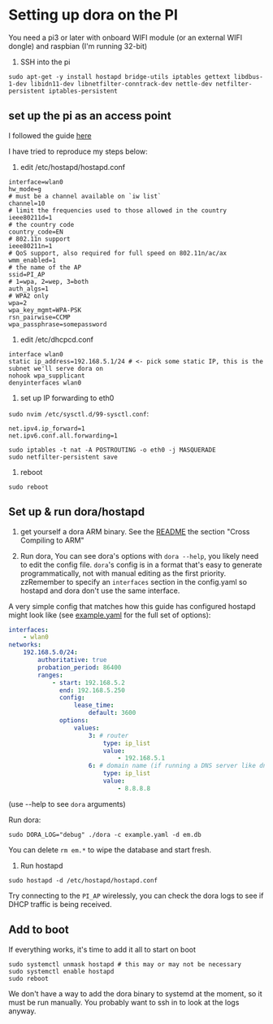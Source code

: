 # Setting up dora on the PI

You need a pi3 or later with onboard WIFI module (or an external WIFI dongle) and raspbian (I'm running 32-bit)

1.  SSH into the pi

```
sudo apt-get -y install hostapd bridge-utils iptables gettext libdbus-1-dev libidn11-dev libnetfilter-conntrack-dev nettle-dev netfilter-persistent iptables-persistent
```

## set up the pi as an access point

I followed the guide [here](https://www.raspberrypi.com/documentation/computers/configuration.html#setting-up-a-routed-wireless-access-point)

I have tried to reproduce my steps below:

1. edit /etc/hostapd/hostapd.conf

```
interface=wlan0
hw_mode=g
# must be a channel available on `iw list`
channel=10
# limit the frequencies used to those allowed in the country
ieee80211d=1
# the country code
country_code=EN
# 802.11n support
ieee80211n=1
# QoS support, also required for full speed on 802.11n/ac/ax
wmm_enabled=1
# the name of the AP
ssid=PI_AP
# 1=wpa, 2=wep, 3=both
auth_algs=1
# WPA2 only
wpa=2
wpa_key_mgmt=WPA-PSK
rsn_pairwise=CCMP
wpa_passphrase=somepassword
```

1. edit /etc/dhcpcd.conf

```
interface wlan0
static ip_address=192.168.5.1/24 # <- pick some static IP, this is the subnet we'll serve dora on
nohook wpa_supplicant
denyinterfaces wlan0
```

1. set up IP forwarding to eth0

`sudo nvim /etc/sysctl.d/99-sysctl.conf`:

```
net.ipv4.ip_forward=1
net.ipv6.conf.all.forwarding=1
```

```
sudo iptables -t nat -A POSTROUTING -o eth0 -j MASQUERADE
sudo netfilter-persistent save
```

1. reboot

```
sudo reboot
```

## Set up & run dora/hostapd

1. get yourself a dora ARM binary. See the [README](../README.md) the section "Cross Compiling to ARM"

1. Run dora, You can see dora's options with `dora --help`, you likely need to edit the config file. `dora`'s config is in a format that's easy to generate programmatically, not with manual editing as the first priority. zzRemember to specify an `interfaces` section in the config.yaml so hostapd and dora don't use the same interface.

A very simple config that matches how this guide has configured hostapd might look like (see [example.yaml](../example.yaml) for the full set of options):

```yaml
interfaces:
    - wlan0
networks:
    192.168.5.0/24:
        authoritative: true
        probation_period: 86400
        ranges:
            - start: 192.168.5.2
              end: 192.168.5.250
              config:
                  lease_time:
                      default: 3600
              options:
                  values:
                      3: # router
                          type: ip_list
                          value:
                              - 192.168.5.1
                      6: # domain name (if running a DNS server like dnsmasq also, use it's IP)
                          type: ip_list
                          value:
                              - 8.8.8.8
```

(use --help to see `dora` arguments)

Run dora:

```
sudo DORA_LOG="debug" ./dora -c example.yaml -d em.db
```

You can delete `rm em.*` to wipe the database and start fresh.

1. Run hostapd

```
sudo hostapd -d /etc/hostapd/hostapd.conf
```

Try connecting to the `PI_AP` wirelessly, you can check the dora logs to see if DHCP traffic is being received.

## Add to boot

If everything works, it's time to add it all to start on boot

```
sudo systemctl unmask hostapd # this may or may not be necessary
sudo systemctl enable hostapd
sudo reboot
```

We don't have a way to add the dora binary to systemd at the moment, so it must be run manually. You probably want to ssh in to look at the logs anyway.

